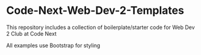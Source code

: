 # Code-Next-Web-Dev-2-Templates

This repository includes a collection of boilerplate/starter code for Web Dev 2 Club at Code Next

All examples use Bootstrap for styling
